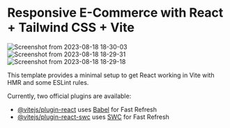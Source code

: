 # Responsive E-Commerce with React + Tailwind CSS + Vite

![Screenshot from 2023-08-18 18-30-03](https://github.com/halas77/Shop/assets/138193176/0bdb4cd0-3864-4d22-949b-d8867e1af03c)
![Screenshot from 2023-08-18 18-29-31](https://github.com/halas77/Shop/assets/138193176/618283fa-dd6a-4246-9667-a9c88c71f1c5)
![Screenshot from 2023-08-18 18-29-18](https://github.com/halas77/Shop/assets/138193176/883adca7-65c0-4fe7-9452-4c1e34de38bd)

This template provides a minimal setup to get React working in Vite with HMR and some ESLint rules.

Currently, two official plugins are available:

- [@vitejs/plugin-react](https://github.com/vitejs/vite-plugin-react/blob/main/packages/plugin-react/README.md) uses [Babel](https://babeljs.io/) for Fast Refresh
- [@vitejs/plugin-react-swc](https://github.com/vitejs/vite-plugin-react-swc) uses [SWC](https://swc.rs/) for Fast Refresh

